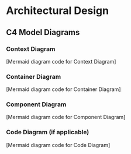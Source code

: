 # Architectural Design

## C4 Model Diagrams

### Context Diagram
[Mermaid diagram code for Context Diagram]

### Container Diagram
[Mermaid diagram code for Container Diagram]

### Component Diagram
[Mermaid diagram code for Component Diagram]

### Code Diagram (if applicable)
[Mermaid diagram code for Code Diagram]

    


    
